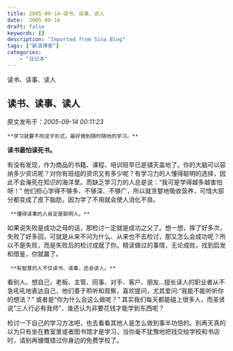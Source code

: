 ```yaml
---
title: 2005-09-14-读书、读事、读人
date:  2005-09-14
draft: false
keywords: []
description: "Imported from Sina Blog"
tags: ["新浪博客"]
categories: 
    - "日记本"
---
```

读书、读事、读人
## 读书、读事、读人

 原文发布于：*2005-09-14 00:11:23*

 

    **学习就要不拘泥于形式，最好做到随时随地的学习。**

   **读书最怕读死书。**

  
有没有发现，作为商品的书籍、课程、培训班早已是铺天盖地了。你的大脑可以容纳多少资讯呢？对你有班组的资讯又有多少呢？有学习力的人懂得聪明的选择，因此不会淹死在知识的海洋里。而缺乏学习力的人总是说：“我可是学得越多越害怕呀！”
他们担心学得不够多、不够深、不够广，所以就贪婪地吸收营养，可惜大部分都变成了皮下脂肪，因为学了不用就会使人消化不良。

 

     **懂得读事的人肯定是聪明人。**

 如果说失败是成功之母的话，那检讨一定就是成功之父了。想一想，摔了好多次，失败了好多回，可就是从来不问为什么、从来也不去检讨，那又怎么会成功呢？所以不是失败，而是失败后的检讨成就了你。精读做过的事情，无论成败，找到启发和借鉴，你就赢了。

 

     **有智慧的人不仅读书、读事，还会读人。**

看别人、想自己，老板、主管、同事、对手、客户、朋友...擅长读人的职业者从不急吼吼地表达自己，他们善于聆听和观察，喜欢提问，尤其爱问&#58;“我能不能听听你的想法？”
或者是“你为什么会这么做呢？”
其实我们每天都能碰上很多人，而圣贤说“三人行必有我师”，谁还认为非要花钱才能学到东西呢？

   

    
检讨一下自己的学习方法吧，也去看看其他人是怎么做到事半功倍的。别再天真的以为只有坐在教室里或者图书馆才是学习，当你毫不犹豫地把钱交给学校和书店时，请别再慷慨错过你身边的免费学校了。 

 


